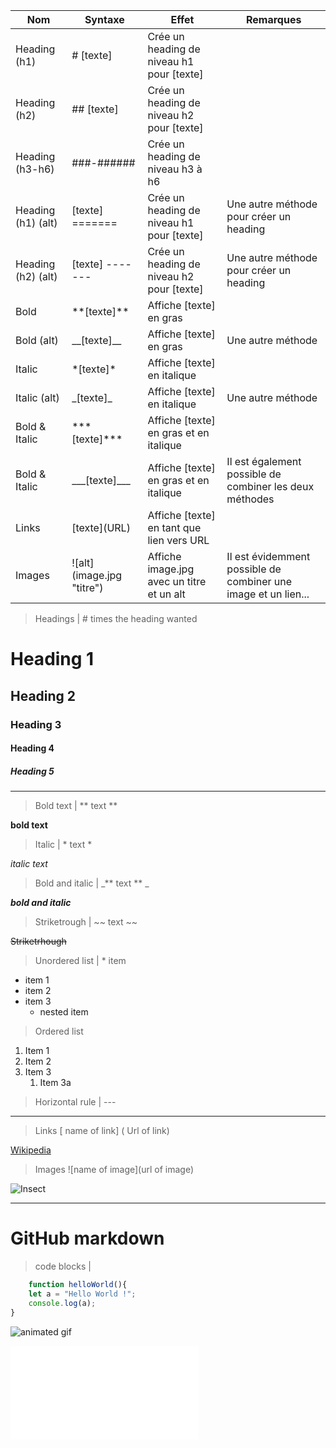 | Nom                | Syntaxe                   | Effet                                     | Remarques                                                      |
|--------------------|---------------------------|-------------------------------------------|----------------------------------------------------------------|
| Heading (h1)       | # [texte]                 | Crée un heading de niveau h1 pour [texte] |                                                                |
| Heading (h2)       | ## [texte]                | Crée un heading de niveau h2 pour [texte] |                                                                |
| Heading (h3-h6)    | ###-######                | Crée un heading de niveau h3 à h6         |                                                                |
| Heading (h1) (alt) | [texte] =======           | Crée un heading de niveau h1 pour [texte] | Une autre méthode pour créer un heading                        |
| Heading (h2) (alt) | [texte] -------           | Crée un heading de niveau h2 pour [texte] | Une autre méthode pour créer un heading                        |
| Bold               | \*\*[texte]\*\*           | Affiche [texte] en gras                   |                                                                |
| Bold (alt)         | \_\_[texte]\_\_           | Affiche [texte] en gras                   | Une autre méthode                                              |
| Italic             | \*[texte]\*               | Affiche [texte] en italique               |                                                                |
| Italic (alt)       | \_[texte]\_               | Affiche [texte] en italique               | Une autre méthode                                              |
| Bold & Italic      | \*\*\*[texte]\*\*\*       | Affiche [texte] en gras et en italique    |                                                                |
| Bold & Italic      | \_\_\_[texte]\_\_\_       | Affiche [texte] en gras et en italique    | Il est également possible de combiner les deux méthodes        |
| Links              | \[texte](URL)              | Affiche [texte] en tant que lien vers URL |                                                                |
| Images             | \![alt]\(image.jpg "titre") | Affiche image.jpg avec un titre et un alt | Il est évidemment possible de combiner une image et un lien... |

> Headings | # times the heading wanted
# Heading 1
## Heading 2
### Heading 3
#### Heading 4
##### Heading 5

---


> Bold text | ** text **

**bold text**  


> Italic | * text *  

*italic text*

> Bold and italic | _** text ** _

_**bold and italic**_

> Striketrough | ~~ text ~~

~~Striketrhough~~

> Unordered list | * item

* item 1
* item 2
* item 3
    * nested item

> Ordered list

1. Item 1
1. Item 2
1. Item 3
    1. Item 3a

> Horizontal rule | ---

---

> Links [ name of link] ( Url of link)

[Wikipedia](https://www.wikipedia.org/)

> Images ![name of image](url of image)

![Insect](https://homepages.cae.wisc.edu/~ece533/images/monarch.png)

---
# GitHub markdown

> code blocks |


```javascript
    function helloWorld(){
    let a = "Hello World !";
    console.log(a);
}
```

![animated gif](https://media.giphy.com/media/vFKqnCdLPNOKc/giphy.gif)

![Qu'est-ce que le Markdown ?](./tuto_mardown1.md)